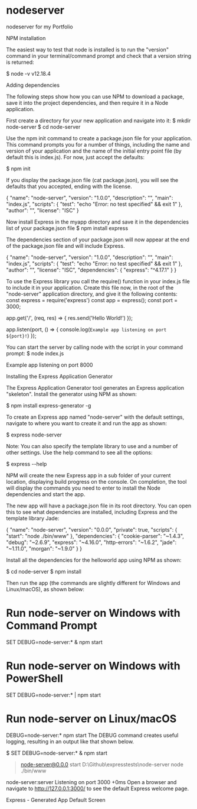# nodeserver
nodeserver for my Portfolio 

 NPM installation

 The easiest way to test that node is installed is to run the "version" command in your terminal/command prompt and check that a version string is returned:

$ node -v
v12.18.4


Adding dependencies

The following steps show how you can use NPM to download a package, save it into the project dependencies, and then require it in a Node application.

First create a directory for your new application and navigate into it:
$ mkdir node-server
$ cd node-server

Use the npm init command to create a package.json file for your application. This command prompts you for a number of things, including the name and version of your application and the name of the initial entry point file (by default this is index.js). For now, just accept the defaults:

$ npm init

If you display the package.json file (cat package.json), you will see the defaults that you accepted, ending with the license.

{
  "name": "node-server",
  "version": "1.0.0",
  "description": "",
  "main": "index.js",
  "scripts": {
    "test": "echo \"Error: no test specified\" && exit 1"
  },
  "author": "",
  "license": "ISC"
}

Now install Express in the myapp directory and save it in the dependencies list of your package.json file
$ npm install express

The dependencies section of your package.json will now appear at the end of the package.json file and will include Express.

{
  "name": "node-server",
  "version": "1.0.0",
  "description": "",
  "main": "index.js",
  "scripts": {
    "test": "echo \"Error: no test specified\" && exit 1"
  },
  "author": "",
  "license": "ISC",
  "dependencies": {
    "express": "^4.17.1"
  }
}

To use the Express library you call the require() function in your index.js file to include it in your application. Create this file now, in the root of the "node-server" application directory, and give it the following contents:
const express = require('express')
const app = express();
const port = 3000;

app.get('/', (req, res) => {
  res.send('Hello World!')
});

app.listen(port, () => {
  console.log(`Example app listening on port ${port}!`)
});

You can start the server by calling node with the script in your command prompt:
$ node index.js

Example app listening on port 8000



Installing the Express Application Generator


The Express Application Generator tool generates an Express application "skeleton". Install the generator using NPM as shown:

$ npm install express-generator -g


To create an Express app named "node-server" with the default settings, navigate to where you want to create it and run the app as shown:

$ express node-server

Note: You can also specify the template library to use and a number of other settings. Use the help command to see all the options:

$ express --help

NPM will create the new Express app in a sub folder of your current location, displaying build progress on the console. On completion, the tool will display the commands you need to enter to install the Node dependencies and start the app.

The new app will have a package.json file in its root directory. You can open this to see what dependencies are installed, including Express and the template library Jade:

{
  "name": "node-server",
  "version": "0.0.0",
  "private": true,
  "scripts": {
    "start": "node ./bin/www"
  },
  "dependencies": {
    "cookie-parser": "~1.4.3",
    "debug": "~2.6.9",
    "express": "~4.16.0",
    "http-errors": "~1.6.2",
    "jade": "~1.11.0",
    "morgan": "~1.9.0"
  }
}

Install all the dependencies for the helloworld app using NPM as shown:

$ cd node-server
$ npm install

Then run the app (the commands are slightly different for Windows and Linux/macOS), as shown below:

# Run node-server on Windows with Command Prompt
SET DEBUG=node-server:* & npm start

# Run node-server on Windows with PowerShell
SET DEBUG=node-server:* | npm start

# Run node-server on Linux/macOS
DEBUG=node-server:* npm start
The DEBUG command creates useful logging, resulting in an output like that shown below.

$ SET DEBUG=node-server:* & npm start

> node-server@0.0.0 start D:\Github\expresstests\node-server
> node ./bin/www

  node-server:server Listening on port 3000 +0ms
Open a browser and navigate to http://127.0.0.1:3000/ to see the default Express welcome page.


Express - Generated App Default Screen

